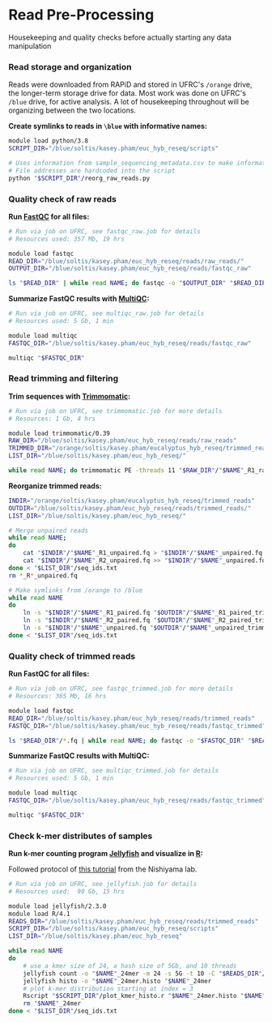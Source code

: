 # Read Pre-Processing
Housekeeping and quality checks before actually starting any data manipulation

### Read storage and organization
Reads were downloaded from RAPiD and stored in UFRC's `/orange` drive, the longer-term storage drive for data. Most work was done on UFRC's `/blue` drive, for active analysis. A lot of housekeeping throughout will be organizing between the two locations.

**Create symlinks to reads in `\blue` with informative names:**
```bash
module load python/3.8
SCRIPT_DIR="/blue/soltis/kasey.pham/euc_hyb_reseq/scripts"

# Uses information from sample_sequencing_metadata.csv to make informative names
# File addresses are hardcoded into the script
python "$SCRIPT_DIR"/reorg_raw_reads.py
```

### Quality check of raw reads

**Run [FastQC](https://www.bioinformatics.babraham.ac.uk/projects/fastqc/) for all files:**
```bash
# Run via job on UFRC, see fastqc_raw.job for details
# Resources used: 357 Mb, 19 hrs

module load fastqc
READ_DIR="/blue/soltis/kasey.pham/euc_hyb_reseq/reads/raw_reads/"
OUTPUT_DIR="/blue/soltis/kasey.pham/euc_hyb_reseq/reads/fastqc_raw"

ls "$READ_DIR" | while read NAME; do fastqc -o "$OUTPUT_DIR" "$READ_DIR"/$NAME; done
```

**Summarize FastQC results with [MultiQC](https://multiqc.info/):**
```bash
# Run via job on UFRC, see multiqc_raw.job for details
# Resources used: 5 Gb, 1 min

module load multiqc
FASTQC_DIR="/blue/soltis/kasey.pham/euc_hyb_reseq/reads/fastqc_raw"

multiqc "$FASTQC_DIR"
```

### Read trimming and filtering

**Trim sequences with [Trimmomatic](http://www.usadellab.org/cms/?page=trimmomatic):**
```bash
# Run via job on UFRC, see trimmomatic.job for more details
# Resources: 1 Gb, 4 hrs

module load trimmomatic/0.39
RAW_DIR="/blue/soltis/kasey.pham/euc_hyb_reseq/reads/raw_reads"
TRIMMED_DIR="/orange/soltis/kasey.pham/eucalyptus_hyb_reseq/trimmed_reads/"
LIST_DIR="/blue/soltis/kasey.pham/euc_hyb_reseq/"

while read NAME; do trimmomatic PE -threads 11 "$RAW_DIR"/"$NAME"_R1_raw.fastq.gz "$RAW_DIR"/"$NAME"_R2_raw.fastq.gz "$TRIMMED_DIR"/"$NAME"_R1_paired.fq "$TRIMMED_DIR"/"$NAME"_R1_unpaired.fq "$TRIMMED_DIR"/"$NAME"_R2_paired.fq "$TRIMMED_DIR"/"$NAME"_R2_unpaired.fq ILLUMINACLIP:/blue/soltis/kasey.pham/euc_hyb_reseq/reads/euc_adapters.fasta:2:30:10 LEADING:20 TRAILING:20 SLIDINGWINDOW:4:20 MINLEN:36; done < "$LIST_DIR"/seq_ids.txt
```

**Reorganize trimmed reads:**
```bash
INDIR="/orange/soltis/kasey.pham/eucalyptus_hyb_reseq/trimmed_reads"
OUTDIR="/blue/soltis/kasey.pham/euc_hyb_reseq/reads/trimmed_reads/"
LIST_DIR="/blue/soltis/kasey.pham/euc_hyb_reseq/"

# Merge unpaired reads
while read NAME;
do 
    cat "$INDIR"/"$NAME"_R1_unpaired.fq > "$INDIR"/"$NAME"_unpaired.fq
    cat "$INDIR"/"$NAME"_R2_unpaired.fq >> "$INDIR"/"$NAME"_unpaired.fq
done < "$LIST_DIR"/seq_ids.txt
rm *_R*_unpaired.fq

# Make symlinks from /orange to /blue
while read NAME
do
    ln -s "$INDIR"/"$NAME"_R1_paired.fq "$OUTDIR"/"$NAME"_R1_paired_trimmed.fq
    ln -s "$INDIR"/"$NAME"_R2_paired.fq "$OUTDIR"/"$NAME"_R2_paired_trimmed.fq
    ln -s "$INDIR"/"$NAME"_unpaired.fq "$OUTDIR"/"$NAME"_unpaired_trimmed.fq
done < "$LIST_DIR"/seq_ids.txt
```

### Quality check of trimmed reads

**Run FastQC for all files:**
```bash
# Run via job on UFRC, see fastqc_trimmed.job for more details
# Resources: 365 Mb, 16 hrs

module load fastqc
READ_DIR="/blue/soltis/kasey.pham/euc_hyb_reseq/reads/trimmed_reads"
FASTQC_DIR="/blue/soltis/kasey.pham/euc_hyb_reseq/reads/fastqc_trimmed"

ls "$READ_DIR"/*.fq | while read NAME; do fastqc -o "$FASTQC_DIR" "$READ_DIR"/$NAME; done
```

**Summarize FastQC results with MultiQC:**
```bash
# Run via job on UFRC, see multiqc_trimmed.job for details
# Resources used: 5 Gb, 1 min

module load multiqc
FASTQC_DIR="/blue/soltis/kasey.pham/euc_hyb_reseq/reads/fastqc_trimmed"

multiqc "$FASTQC_DIR"
```

### Check k-mer distributes of samples

**Run k-mer counting program [Jellyfish](https://genome.umd.edu/jellyfish.html) and visualize in [R](https://www.r-project.org/):**

Followed protocol of [this tutorial](https://koke.asrc.kanazawa-u.ac.jp/HOWTO/kmer-genomesize.html) from the Nishiyama lab.
```bash
# Run via job on UFRC, see jellyfish.job for details
# Resources used:  90 Gb, 15 hrs

module load jellyfish/2.3.0
module load R/4.1
READS_DIR="/blue/soltis/kasey.pham/euc_hyb_reseq/reads/trimmed_reads"
SCRIPT_DIR="/blue/soltis/kasey.pham/euc_hyb_reseq/scripts"
LIST_DIR="/blue/soltis/kasey.pham/euc_hyb_reseq"

while read NAME
do
    # use a kmer size of 24, a hash size of 5Gb, and 10 threads
    jellyfish count -o "$NAME"_24mer -m 24 -s 5G -t 10 -C "$READS_DIR"/"$NAME"*trimmed.fq
    jellyfish histo -o "$NAME"_24mer.histo "$NAME"_24mer
    # plot k-mer distribution starting at index = 3
    Rscript "$SCRIPT_DIR"/plot_kmer_histo.r "$NAME"_24mer.histo "$NAME"_24mer.png 3
    rm "$NAME"_24mer
done < "$LIST_DIR"/seq_ids.txt
```